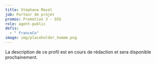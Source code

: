 ```yaml
---
title: Stéphane Mavel
job: Porteur de projet
promos: Promotion 3 - DIG
role: agent-public
defis:
  - " FranceCo"
image: img/placeholder_homme.png
---
```

La description de ce profil est en cours de rédaction et sera disponible prochainement.